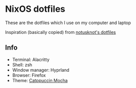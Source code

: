 # NixOS dotfiles

These are the dotfiles which I use on my computer and laptop

Inspiration (basically copied) from [notusknot's dotfiles](https://github.com/notusknot/dotfiles-nix)

## Info
- Terminal: Alacritty
- Shell: zsh
- Window manager: Hyprland
- Browser: Firefox
- Theme: [Catppuccin Mocha](https://github.com/catppuccin)
